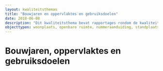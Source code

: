 ```yaml
---
layout: kwaliteitsthemas
title: "Bouwjaren en oppervlaktes en gebruiksdoelen"
date: 2018-06-08
description: "Dit kwaliteitsthema bevat rapportages rondom de kwaliteit van bouwjaren, oppervlaktes en gebruiksdoelen in de BAG."
objecttypen: woonplaats, openbare ruimte, nummeraanduiding, standplaats, ligplaats, pand, verblijfsobject
---
```


# Bouwjaren, oppervlaktes en gebruiksdoelen
